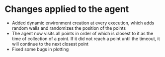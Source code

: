 # Changes applied to the agent
- Added dynamic environment creation at every execution, which adds random walls and randomizes the position of the points
- The agent now visits all points in order of which is closest to it as the time of collection of a point. If it did not reach a point until the timeout, it will continue to the next closest point
- Fixed some bugs in plotting